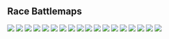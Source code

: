 ## Race Battlemaps

![](images/f1_2018_aze-battlemap_2018_Azerbaijan_HAM-1.png)<!-- -->
![](images/f1_2018_aze-battlemap_2018_Azerbaijan_RAI-1.png)<!-- -->
![](images/f1_2018_aze-battlemap_2018_Azerbaijan_PER-1.png)<!-- -->
![](images/f1_2018_aze-battlemap_2018_Azerbaijan_VET-1.png)<!-- -->
![](images/f1_2018_aze-battlemap_2018_Azerbaijan_SAI-1.png)<!-- -->
![](images/f1_2018_aze-battlemap_2018_Azerbaijan_LEC-1.png)<!-- -->
![](images/f1_2018_aze-battlemap_2018_Azerbaijan_ALO-1.png)<!-- -->
![](images/f1_2018_aze-battlemap_2018_Azerbaijan_STR-1.png)<!-- -->
![](images/f1_2018_aze-battlemap_2018_Azerbaijan_VAN-1.png)<!-- -->
![](images/f1_2018_aze-battlemap_2018_Azerbaijan_HAR-1.png)<!-- -->
![](images/f1_2018_aze-battlemap_2018_Azerbaijan_ERI-1.png)<!-- -->
![](images/f1_2018_aze-battlemap_2018_Azerbaijan_GAS-1.png)<!-- -->
![](images/f1_2018_aze-battlemap_2018_Azerbaijan_MAG-1.png)<!-- -->
![](images/f1_2018_aze-battlemap_2018_Azerbaijan_BOT-1.png)<!-- -->
![](images/f1_2018_aze-battlemap_2018_Azerbaijan_GRO-1.png)<!-- -->
![](images/f1_2018_aze-battlemap_2018_Azerbaijan_VER-1.png)<!-- -->
![](images/f1_2018_aze-battlemap_2018_Azerbaijan_RIC-1.png)<!-- -->
![](images/f1_2018_aze-battlemap_2018_Azerbaijan_HUL-1.png)<!-- -->
